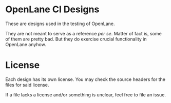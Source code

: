 # OpenLane CI Designs

These are designs used in the testing of OpenLane.

They are not meant to serve as a reference *per se*. Matter of fact is, some of
them are pretty bad. But they do exercise crucial functionality in OpenLane anyhow.

# License

Each design has its own license. You may check the source headers for the files
for said license.

If a file lacks a license and/or something is unclear, feel free to file an issue.